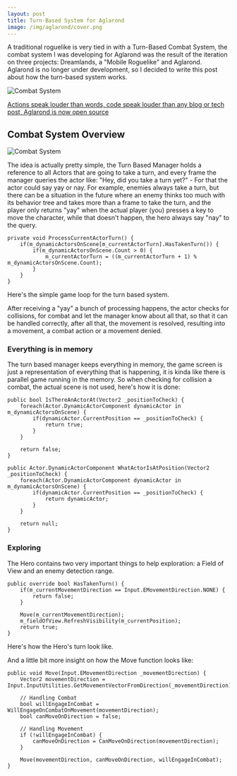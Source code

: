 ```yaml
---
layout: post
title: Turn-Based System for Aglarond
image: /img/aglarond/cover.png
---
```


A traditional roguelike is very tied in with a Turn-Based Combat System, the combat system I was developing for Aglarond was the result of the iteration on three projects: Dreamlands, a "Mobile Roguelike" and Aglarond. Aglarond is no longer under development, so I decided to write this post about how the turn-based system works. 

![Combat System](/devlog/img/aglarond/gifs/final_view_aglarond.gif)

[Actions speak louder than words, code speak louder than any blog or tech post, Aglarond is now open source](https://github.com/fourthdimensionstudio/Aglarond)

## Combat System Overview

![Combat System](/devlog/img/aglarond/tbs-diagram.png)

The idea is actually pretty simple, the Turn Based Manager holds a reference to all Actors that are going to take a turn, and every frame the manager queries the actor like: "Hey, did you take a turn yet?" - For that the actor could say yay or nay. For example, enemies always take a turn, but there can be a situation in the future where an enemy thinks too much with its behavior tree and takes more than a frame to take the turn, and the player only returns "yay" when the actual player (you) presses a key to move the character, while that doesn't happen, the hero always say "nay" to the query.

```
private void ProcessCurrentActorTurn() {
    if(m_dynamicActorsOnScene[m_currentActorTurn].HasTakenTurn()) {
        if(m_dynamicActorsOnScene.Count > 0) {
            m_currentActorTurn = ((m_currentActorTurn + 1) % m_dynamicActorsOnScene.Count);
        }
    }
}
```

Here's the simple game loop for the turn based system.

After receiving a "yay" a bunch of processing happens, the actor checks for collisions, for combat and let the manager know about all that, so that it can be handled correctly, after all that, the movement is resolved, resulting into a movement, a combat action or a movement denied.

### Everything is in memory

The turn based manager keeps everything in memory, the game screen is just a representation of everything that is happening, it is kinda like there is parallel game running in the memory. So when checking for collision a combat, the actual scene is not used, here's how it is done:

```
public bool IsThereAnActorAt(Vector2 _positionToCheck) {
    foreach(Actor.DynamicActorComponent dynamicActor in m_dynamicActorsOnScene) {
        if(dynamicActor.CurrentPosition == _positionToCheck) {
            return true;
        }
    }

    return false;
}

public Actor.DynamicActorComponent WhatActorIsAtPosition(Vector2 _positionToCheck) {
    foreach(Actor.DynamicActorComponent dynamicActor in m_dynamicActorsOnScene) {
        if(dynamicActor.CurrentPosition == _positionToCheck) {
            return dynamicActor;
        }
    }

    return null;
}
```

### Exploring

The Hero contains two very important things to help exploration: a Field of View and an enemy detection range.

```
public override bool HasTakenTurn() {
    if(m_currentMovementDirection == Input.EMovementDirection.NONE) {
        return false;
    }

    Move(m_currentMovementDirection);
    m_fieldOfView.RefreshVisibility(m_currentPosition);
    return true;
}
```

Here's how the Hero's turn look like.

And a little bit more insight on how the Move function looks like:

```
public void Move(Input.EMovementDirection _movementDirection) {
    Vector2 movementDirection = Input.InputUtilities.GetMovementVectorFromDirection(_movementDirection);

    // Handling Combat
    bool willEngageInCombat = WillEngageOnCombatOnMovement(movementDirection);
    bool canMoveOnDirection = false;

    // Handling Movement
    if (!willEngageInCombat) {
        canMoveOnDirection = CanMoveOnDirection(movementDirection);
    }

    Move(movementDirection, canMoveOnDirection, willEngageInCombat);
}
```

